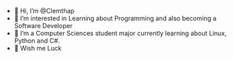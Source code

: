 - 👋 Hi, I’m @Clemthap
- 👀 I’m interested in Learning about Programming and also becoming a Software Developer
- 🌱 I’m a Computer Sciences student major currently learning about Linux, Python and C#.
- 💞️ Wish me Luck

